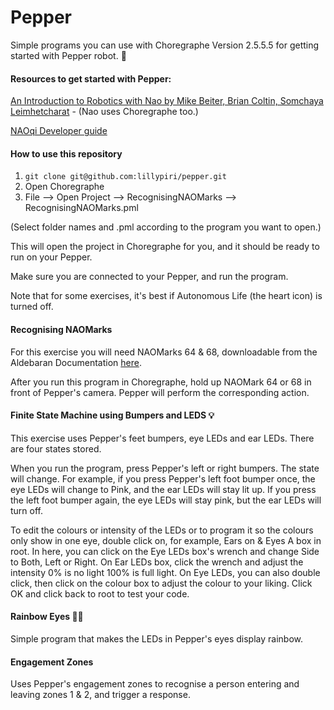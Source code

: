 # Pepper

Simple programs you can use with Choregraphe Version 2.5.5.5 for getting started with Pepper robot. 🤖

#### Resources to get started with Pepper:

[An Introduction to Robotics with Nao by Mike Beiter, Brian Coltin, Somchaya Leimhetcharat](http://www.kramirez.net/Robotica/Material/Nao/AnIntroductionToRoboticsWithNao_TextBook_2012_US.pdf) - (Nao uses Choregraphe too.)

[NAOqi Developer guide](http://doc.aldebaran.com/2-5/index_dev_guide.html)



#### How to use this repository

1. `git clone git@github.com:lillypiri/pepper.git`
2. Open Choregraphe
3. File --> Open Project --> RecognisingNAOMarks --> RecognisingNAOMarks.pml

(Select folder names and .pml according to the program you want to open.)

This will open the project in Choregraphe for you, and it should be ready to run on your Pepper.

Make sure you are connected to your Pepper, and run the program.

Note that for some exercises, it's best if Autonomous Life (the heart icon) is turned off.


#### Recognising NAOMarks

For this exercise you will need NAOMarks 64 & 68, downloadable from the Aldebaran Documentation [here](http://doc.aldebaran.com/2-1/_downloads/NAOmark.pdf).

After you run this program in Choregraphe, hold up NAOMark 64 or 68 in front of Pepper's camera. Pepper will perform the corresponding action.


#### Finite State Machine using Bumpers and LEDS 💡

This exercise uses Pepper's feet bumpers, eye LEDs and ear LEDs. There are four states stored.

When you run the program, press Pepper's left or right bumpers. The state will change. For example, if you press Pepper's left foot bumper once, the eye LEDs will change to Pink, and the ear LEDs will stay lit up. If you press the left foot bumper again, the eye LEDs will stay pink, but the ear LEDs will turn off.

To edit the colours or intensity of the LEDs or to program it so the colours only show in one eye, double click on, for example, Ears on & Eyes A box in root. In here, you can click on the Eye LEDs box's wrench and change Side to Both, Left or Right. On Ear LEDs box, click the wrench and adjust the intensity 0% is no light 100% is full light. On Eye LEDs, you can also double click, then click on the colour box to adjust the colour to your liking. Click OK and click back to root to test your code.


#### Rainbow Eyes 🌈👀

Simple program that makes the LEDs in Pepper's eyes display rainbow.


#### Engagement Zones

Uses Pepper's engagement zones to recognise a person entering and leaving zones 1 & 2, and trigger a response.
